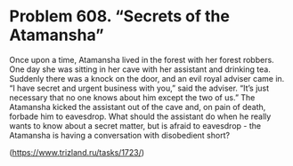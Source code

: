 # Problem 608. “Secrets of the Atamansha”

Once upon a time, Atamansha lived in the forest with her forest robbers. One day she was sitting in her cave with her assistant and drinking tea. Suddenly there was a knock on the door, and an evil royal adviser came in. “I have secret and urgent business with you,” said the adviser. “It’s just necessary that no one knows about him except the two of us.” The Atamansha kicked the assistant out of the cave and, on pain of death, forbade him to eavesdrop. What should the assistant do when he really wants to know about a secret matter, but is afraid to eavesdrop - the Atamansha is having a conversation with disobedient short?

(https://www.trizland.ru/tasks/1723/)